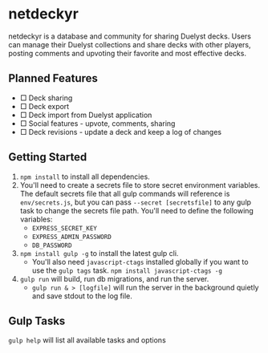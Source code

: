 netdeckyr
=========

netdeckyr is a database and community for sharing Duelyst decks. Users can manage their Duelyst collections and share decks with other players, posting comments and upvoting their favorite and most effective decks.

## Planned Features

* □ Deck sharing
* □ Deck export
* □ Deck import from Duelyst application
* □ Social features - upvote, comments, sharing
* □ Deck revisions - update a deck and keep a log of changes

## Getting Started

1. `npm install` to install all dependencies.
2. You'll need to create a secrets file to store secret environment variables. The default secrets file that all gulp commands will reference is `env/secrets.js`, but you can pass `--secret [secretsfile]` to any gulp task to change the secrets file path. You'll need to define the following variables:
    * `EXPRESS_SECRET_KEY`
    * `EXPRESS_ADMIN_PASSWORD`
    * `DB_PASSWORD`
3. `npm install gulp -g` to install the latest gulp cli.
    * You'll also need `javascript-ctags` installed globally if you want to use the `gulp tags` task. `npm install javascript-ctags -g`
4. `gulp run` will build, run db migrations, and run the server.
    * `gulp run & > [logfile]` will run the server in the background quietly and save stdout to the log file.

## Gulp Tasks

`gulp help` will list all available tasks and options
